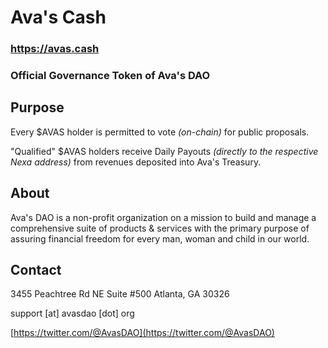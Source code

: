 # Ava's Cash

### https://avas.cash

### Official Governance Token of Ava's DAO

## Purpose

Every $AVAS holder is permitted to vote _(on-chain)_ for public proposals.

"Qualified" $AVAS holders receive Daily Payouts _(directly to the respective Nexa address)_ from revenues deposited into Ava's Treasury.

## About

Ava's DAO is a non-profit organization on a mission to build and manage a comprehensive suite of products & services with the primary purpose of assuring financial freedom for every man, woman and child in our world.

## Contact

3455 Peachtree Rd NE
Suite #500
Atlanta, GA 30326

support [at] avasdao [dot] org

[https://twitter.com/@AvasDAO](https://twitter.com/@AvasDAO)
